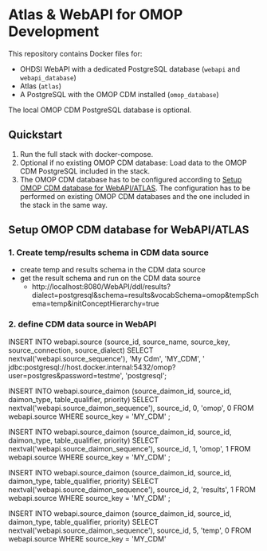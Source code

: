 # Atlas & WebAPI for OMOP Development

This repository contains Docker files for:
- OHDSI WebAPI with a dedicated PostgreSQL database (`webapi` and `webapi_database`)
- Atlas (`atlas`)
- A PostgreSQL with the OMOP CDM installed (`omop_database`)

The local OMOP CDM PostgreSQL database is optional.

## Quickstart

1. Run the full stack with docker-compose.
2. Optional if no existing OMOP CDM database: Load data to the OMOP CDM PostgreSQL included in the stack.
3. The OMOP CDM database has to be configured according to [Setup OMOP CDM database for WebAPI/ATLAS](##-setup-omop-cdm-database-for-webapiatlas). The configuration has to be performed on existing OMOP CDM databases and the one included in the stack in the same way.


## Setup OMOP CDM database for WebAPI/ATLAS

### 1. Create temp/results schema in CDM data source
- create temp and results schema in the CDM data source
- get the result schema and run on the CDM data source
	- http://localhost:8080/WebAPI/ddl/results?dialect=postgresql&schema=results&vocabSchema=omop&tempSchema=temp&initConceptHierarchy=true

### 2. define CDM data source in WebAPI


INSERT INTO webapi.source (source_id, source_name, source_key, source_connection, source_dialect) 
SELECT nextval('webapi.source_sequence'), 'My Cdm', 'MY_CDM', ' jdbc:postgresql://host.docker.internal:5432/omop?user=postgres&password=testme', 'postgresql';


INSERT INTO webapi.source_daimon (source_daimon_id, source_id, daimon_type, table_qualifier, priority) 
SELECT nextval('webapi.source_daimon_sequence'), source_id, 0, 'omop', 0
FROM webapi.source
WHERE source_key = 'MY_CDM'
;

INSERT INTO webapi.source_daimon (source_daimon_id, source_id, daimon_type, table_qualifier, priority) 
SELECT nextval('webapi.source_daimon_sequence'), source_id, 1, 'omop', 1
FROM webapi.source
WHERE source_key = 'MY_CDM'
;

INSERT INTO webapi.source_daimon (source_daimon_id, source_id, daimon_type, table_qualifier, priority) 
SELECT nextval('webapi.source_daimon_sequence'), source_id, 2, 'results', 1
FROM webapi.source
WHERE source_key = 'MY_CDM'
;

INSERT INTO webapi.source_daimon (source_daimon_id, source_id, daimon_type, table_qualifier, priority) 
SELECT nextval('webapi.source_daimon_sequence'), source_id, 5, 'temp', 0
FROM webapi.source
WHERE source_key = 'MY_CDM'